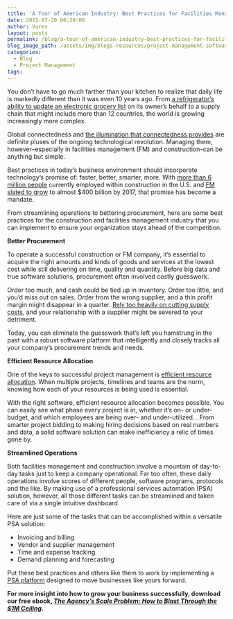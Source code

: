 ```yaml
---
title: 'A Tour of American Industry: Best Practices for Facilities Management &#038; Construction'
date: 2015-07-20 06:29:00
author: Vorex
layout: posts
permalink: /blog/a-tour-of-american-industry-best-practices-for-facilities-management-construction/
blog_image_path: /assets/img/blogs-resources/project-management-software-3.jpg
categories:
  - Blog
  - Project Management
tags:  
---
```



You don’t have to go much farther than your kitchen to realize that daily life is markedly different than it was even 10 years ago. From [a refrigerator’s ability to update an electronic grocery list](http://www.wired.com/2014/11/the-internet-of-things-bigger/) on its owner’s behalf to a supply chain that might include more than 12 countries, the world is growing increasingly more complex.

Global connectedness and [the illumination that connectedness provides](https://www.ted.com/talks/susan_etlinger_what_do_we_do_with_all_this_big_data?language=en) are definite pluses of the ongoing technological revolution. Managing them, however–especially in facilities management (FM) and construction–can be anything but simple.

Best practices in today’s business environment should incorporate technology’s promise of: faster, better, smarter, more. With [more than 6 million people](http://www.bls.gov/iag/tgs/iag23.htm) currently employed within construction in the U.S. and [FM slated to grow](http://www.iofficecorp.com/blog/facilities-management-is-one-of-the-fastest-growing-industries) to almost $400 billion by 2017, that promise has become a mandate.

From streamlining operations to bettering procurement, here are some best practices for the construction and facilities management industry that you can implement to ensure your organization stays ahead of the competition.

**Better Procurement**

To operate a successful construction or FM company, it’s essential to acquire the right amounts and kinds of goods and services at the lowest cost while still delivering on time, quality and quantity. Before big data and true software solutions, procurement often involved costly guesswork.

Order too much, and cash could be tied up in inventory. Order too little, and you’d miss out on sales. Order from the wrong supplier, and a thin profit margin might disappear in a quarter. [Rely too heavily on cutting supply costs](https://hbr.org/2004/12/building-deep-supplier-relationships), and your relationship with a supplier might be severed to your detriment.

Today, you can eliminate the guesswork that’s left you hamstrung in the past with a robust software platform that intelligently and closely tracks all your company’s procurement trends and needs.

**Efficient Resource Allocation**

One of the keys to successful project management is [efficient resource allocation](http://project-management.com/importance-of-resource-allocation-and-time-management-in-project-management/). When multiple projects, timelines and teams are the norm, knowing how each of your resources is being used is essential.

With the right software, efficient resource allocation becomes possible. You can easily see what phase every project is in, whether it’s on- or under-budget, and which employees are being over- and under-utilized. . From smarter project bidding to making hiring decisions based on real numbers and data, a solid software solution can make inefficiency a relic of times gone by.

**Streamlined Operations**

Both facilities management and construction involve a mountain of day-to-day tasks just to keep a company operational. Far too often, these daily operations involve scores of different people, software programs, protocols and the like. By making use of a professional services automation (PSA) solution, however, all those different tasks can be streamlined and taken care of via a single intuitive dashboard.

Here are just some of the tasks that can be accomplished within a versatile PSA solution:

* Invoicing and billing
* Vendor and supplier management
* Time and expense tracking
* Demand planning and forecasting

Put these best practices and others like them to work by implementing a [PSA platform](http://www.vorex.com/industries/architecture-engineering-construction/) designed to move businesses like yours forward.

**For more insight into how to grow your business successfully, download our free ebook, [*The Agency’s Scale Problem: How to Blast Through the $1M Ceiling*](http://vorex.hs-sites.com/agency-scale-ebook?__hstc=100746398.b2843db0333d5242d1d7cad84e1e93d1.1428948442272.1433544441781.1433793493875.19&amp;__hssc=100746398.13.1433793493875&amp;__hsfp=357257685)*.***
